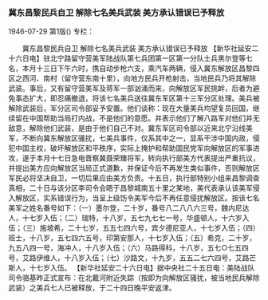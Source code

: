 ### 冀东昌黎民兵自卫  解除七名美兵武装  美方承认错误已予释放

1946-07-29
第1版()
专栏：

　　冀东昌黎民兵自卫
    解除七名美兵武装
    美方承认错误已予释放
    【新华社延安二十六日电】驻北宁路留守营美军陆战队第七兵团第一区第一分队士兵黑尔登等七名，本月十三日下午六时，携自动步枪六支，乘汽车两辆，侵入冀东解放区昌黎四区之西河、南村（留守营东南十里），向地方民兵开枪射击，当地民兵乃将其解除武装。事后，又有留守营美军及蒋军一部汹涌而来，向解放区军民挑衅，后者为避免事态扩大，即忍痛撤退，将该七名美兵送往冀东军区第十三军分区处理。美兵被解除武装后，军分区司令部妥予安置。他们谈称：现在大量美兵均望复员回国，继续留在中国帮助当局打内战，不是他们的意愿。并表示他们了解八路军对他们并无敌意，解除他们武装，是由于他们自己不对。冀东军区司令部以近来北宁沿线美军，不断向冀东解放区骚扰，七美兵事件，仅系其中之一，显系干涉中国内政，侵犯中国主权，破坏解放区和平秩序，实际上掩护和帮助国民党军向解放区的军事进攻，遂于本月十七日急电晋察冀聂荣臻将军，转向执行部美方代表提出严重抗议，并提出美方应向解放区当局正式道歉，并保证今后不再发生类似事件，否则解放区军民必将坚决自卫，一切后果应由美方负责。十五日，执行部特别小组来昌黎调查真相，二十日与该分区李司令会晤于昌黎城南五十里之某地，美代表承认该美军侵入解放区，实系错误行为，当呈上级饬令美军今后不再任意侵扰解放区。按该七名美军之姓名番号如下：（一）墨尔登，二十岁，番号八二八八六三号，魏内尼达人，十七岁入伍；（二）瑞特，十八岁，五七九七七一号，华盛顿人，十六岁入伍；（三）施坡希，二十七岁，五五七四六号，宾夕德尼亚人，十七岁入伍；（四）班士，十八岁，五七四六五号，印第安那人，十七岁入伍；（五）希克，二十岁，九五八四一号，海冲人，十八岁入伍；（六）马路得科，十八岁，五七○七五四号，艾路伊维人，十八岁入伍；（七）沙路文，十九岁，五五二七六四号，艾路芒斯人，十七岁入伍。
    【新华社延安二十六日电】据中央社二十五日电：美陆战队司令骆基昨正式宣布：在北戴河附近失踪（按即为向解放区骚扰，被当地民兵解除武装）之美兵七人已被释放，于二十四日晚平安返津。
